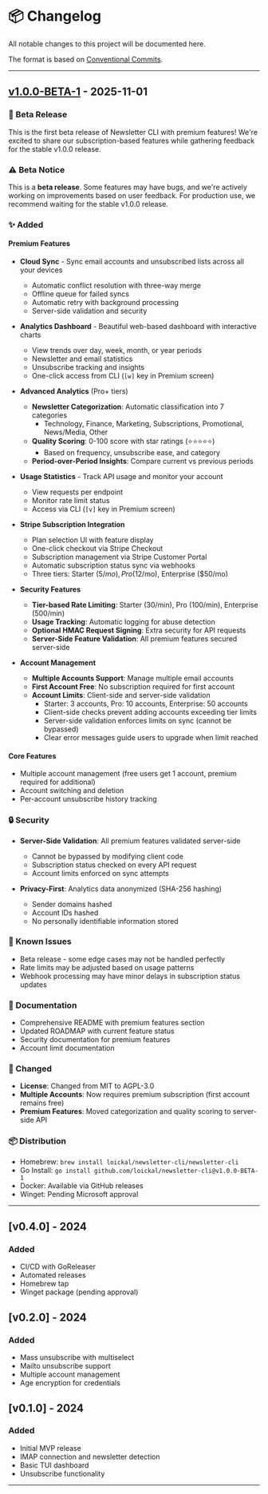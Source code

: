 # 📦 Changelog

All notable changes to this project will be documented here.

The format is based on [Conventional Commits](https://www.conventionalcommits.org).

---

## [v1.0.0-BETA-1] - 2025-11-01

### 🎉 Beta Release

This is the first beta release of Newsletter CLI with premium features! We're excited to share our subscription-based features while gathering feedback for the stable v1.0.0 release.

### ⚠️ Beta Notice

This is a **beta release**. Some features may have bugs, and we're actively working on improvements based on user feedback. For production use, we recommend waiting for the stable v1.0.0 release.

### ✨ Added

#### Premium Features
- **Cloud Sync** - Sync email accounts and unsubscribed lists across all your devices
  - Automatic conflict resolution with three-way merge
  - Offline queue for failed syncs
  - Automatic retry with background processing
  - Server-side validation and security
  
- **Analytics Dashboard** - Beautiful web-based dashboard with interactive charts
  - View trends over day, week, month, or year periods
  - Newsletter and email statistics
  - Unsubscribe tracking and insights
  - One-click access from CLI (`[w]` key in Premium screen)

- **Advanced Analytics** (Pro+ tiers)
  - **Newsletter Categorization**: Automatic classification into 7 categories
    - Technology, Finance, Marketing, Subscriptions, Promotional, News/Media, Other
  - **Quality Scoring**: 0-100 score with star ratings (⭐⭐⭐⭐⭐)
    - Based on frequency, unsubscribe ease, and category
  - **Period-over-Period Insights**: Compare current vs previous periods

- **Usage Statistics** - Track API usage and monitor your account
  - View requests per endpoint
  - Monitor rate limit status
  - Access via CLI (`[v]` key in Premium screen)

- **Stripe Subscription Integration**
  - Plan selection UI with feature display
  - One-click checkout via Stripe Checkout
  - Subscription management via Stripe Customer Portal
  - Automatic subscription status sync via webhooks
  - Three tiers: Starter ($5/mo), Pro ($12/mo), Enterprise ($50/mo)

- **Security Features**
  - **Tier-based Rate Limiting**: Starter (30/min), Pro (100/min), Enterprise (500/min)
  - **Usage Tracking**: Automatic logging for abuse detection
  - **Optional HMAC Request Signing**: Extra security for API requests
  - **Server-Side Feature Validation**: All premium features secured server-side

- **Account Management**
  - **Multiple Accounts Support**: Manage multiple email accounts
  - **First Account Free**: No subscription required for first account
  - **Account Limits**: Client-side and server-side validation
    - Starter: 3 accounts, Pro: 10 accounts, Enterprise: 50 accounts
    - Client-side checks prevent adding accounts exceeding tier limits
    - Server-side validation enforces limits on sync (cannot be bypassed)
    - Clear error messages guide users to upgrade when limit reached

#### Core Features
- Multiple account management (free users get 1 account, premium required for additional)
- Account switching and deletion
- Per-account unsubscribe history tracking

### 🔒 Security

- **Server-Side Validation**: All premium features validated server-side
  - Cannot be bypassed by modifying client code
  - Subscription status checked on every API request
  - Account limits enforced on sync attempts

- **Privacy-First**: Analytics data anonymized (SHA-256 hashing)
  - Sender domains hashed
  - Account IDs hashed
  - No personally identifiable information stored

### 🐛 Known Issues

- Beta release - some edge cases may not be handled perfectly
- Rate limits may be adjusted based on usage patterns
- Webhook processing may have minor delays in subscription status updates

### 📝 Documentation

- Comprehensive README with premium features section
- Updated ROADMAP with current feature status
- Security documentation for premium features
- Account limit documentation

### 🔄 Changed

- **License**: Changed from MIT to AGPL-3.0
- **Multiple Accounts**: Now requires premium subscription (first account remains free)
- **Premium Features**: Moved categorization and quality scoring to server-side API

### 📦 Distribution

- Homebrew: `brew install loickal/newsletter-cli/newsletter-cli`
- Go Install: `go install github.com/loickal/newsletter-cli@v1.0.0-BETA-1`
- Docker: Available via GitHub releases
- Winget: Pending Microsoft approval

---

## [v0.4.0] - 2024

### Added
- CI/CD with GoReleaser
- Automated releases
- Homebrew tap
- Winget package (pending approval)

## [v0.2.0] - 2024

### Added
- Mass unsubscribe with multiselect
- Mailto unsubscribe support
- Multiple account management
- Age encryption for credentials

## [v0.1.0] - 2024

### Added
- Initial MVP release
- IMAP connection and newsletter detection
- Basic TUI dashboard
- Unsubscribe functionality

---

[Unreleased]: https://github.com/loickal/newsletter-cli/compare/v1.0.0-BETA-1...HEAD
[v1.0.0-BETA-1]: https://github.com/loickal/newsletter-cli/compare/v0.4.0...v1.0.0-BETA-1
